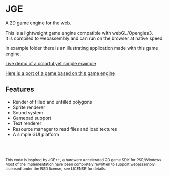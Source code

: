 # JGE
A 2D game engine for the web. 

This is a lightweight game engine compatible with webGL/Opengles3. \
It is compiled to webassembly and can run on the browser at native speed.

In example folder there is an illustrating application made with this game engine.

[Live demo of a colorful yet simple example](https://frankplus.github.io/JGE/)

[Here is a port of a game based on this game engine](https://frankplus.github.io)

## Features
- Render of filled and unfilled polygons
- Sprite renderer
- Sound system
- Gamepad support
- Text renderer
- Resource manager to read files and load textures
- A simple GUI platform

\
\
\
<sub>
This code is inspired by JGE++, a hardware accelerated 2D game SDK for PSP/Windows. 
Most of the implementation have been completely rewritten to support webassembly. 
Licensed under the BSD license, see LICENSE for details.
</sub>